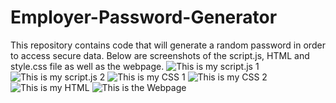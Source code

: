 # Employer-Password-Generator
This repository contains code that will generate a random password in order to access secure data.
Below are screenshots of the script.js, HTML and style.css file as well as the webpage.
![This is my script.js 1](Javascript-1.PNG) 
![This is my script.js 2](Javascript-2.PNG) 
![This is my CSS 1](CSS-1.PNG) 
![This is my CSS 2](CSS-2.PNG) 
![This is my HTML](01-index-HTML-Capture.PNG) 
![This is the Webpage](Website.PNG) 

